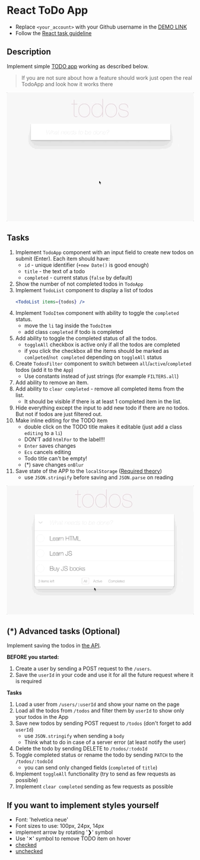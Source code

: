 # React ToDo App
- Replace `<your_account>` with your Github username in the [DEMO LINK](https://ivanshulhan.github.io/react_todo-app/)
- Follow the [React task guideline](https://github.com/mate-academy/react_task-guideline#react-tasks-guideline)

## Description
Implement simple [TODO app](http://todomvc.com/examples/vanillajs/) working as described below.

> If you are not sure about how a feature should work just open the real TodoApp and look how it works there

![todoapp](./description/todoapp.gif)

## Tasks
1. Implement `TodoApp` component with an input field to create new todos on submit (Enter). Each item should have:
    - `id` - unique identifier (`+new Date()` is good enough)
    - `title` - the text of a todo
    - `completed` - current status (`false` by default)
1. Show the number of not completed todos in `TodoApp`
1. Implement `TodoList` component to display a list of todos
    ```jsx harmony
    <TodoList items={todos} />
    ```
1. Implement `TodoItem` component with ability to toggle the `completed` status.
    - move the `li` tag inside the `TodoItem`
    - add class `completed` if todo is completed
1. Add ability to toggle the completed status of all the todos.
    - `toggleAll` checkbox is active only if all the todos are completed
    - if you click the checkbox all the items should be marked as `comlpeted`/`not completed`  depending on `toggleAll` status
1. Create `TodosFilter` component to switch between `all`/`active`/`completed` todos (add it to the `App`)
    - Use constants instead of just strings (for example `FILTERS.all`)
1. Add ability to remove an item.
1. Add ability to `clear completed` - remove all completed items from the list.
    - It should be visible if there is at least 1 completed item in the list.
1. Hide everything except the input to add new todo if there are no todos. But not if todos are just filtered out.
1. Make inline editing for the TODO item
    - double click on the TODO title makes it editable (just add a class `editing` to a `li`)
    - DON'T add `htmlFor` to the label!!!
    - `Enter` saves changes
    - `Ecs` cancels editing
    - Todo title can't be empty!
    - (*) save changes `onBlur`
1. Save state of the APP to the `localStorage` ([Required theory](https://javascript.info/localstorage))
    - use `JSON.stringify` before saving and `JSON.parse` on reading

![todoedit](./description/edittodo.gif)

## (*) Advanced tasks (Optional)
Implement saving the todos in [the API](https://mate-academy.github.io/fe-students-api/).

**BEFORE you started:**
1. Create a user by sending a POST request to the `/users`.
1. Save the `userId` in your code and use it for all the future request where it is required

**Tasks**
1. Load a user from `/users/:userId` and show your name on the page
1. Load all the todos from `/todos` and filter them by `userId` to show only your todos in the App
1. Save new todos by sending POST request to `/todos` (don't forget to add `userId`)
    - use `JSON.stringify` when sending a `body`
    - Think what to do in case of a server error (at least notify the user)
1. Delete the todo by sending DELETE to `/todos/:todoId`
1. Toggle completed status or rename the todo by sending `PATCH` to the `/todos/:todoId`
    - you can send only changed fields (`completed` of `title`)
1. Implement `toggleAll` functionality (try to send as few requests as possible)
1. Implement `clear completed` sending as few requests as possible

##  If you want to implement styles yourself
- Font: 'helvetica neue'
- Font sizes to use: 100px, 24px, 14px
- implement arrow by rotating '❯' symbol
- Use '✕' symbol to remove TODO item on hover
- [checked](./public/icons/checked.svg)
- [unchecked](./public/icons/unchecked.svg)

